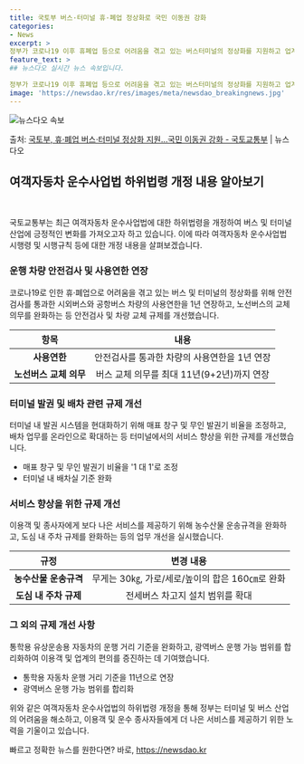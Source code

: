 ```yaml
---
title: 국토부 버스·터미널 휴·폐업 정상화로 국민 이동권 강화
categories:
- News
excerpt: >
정부가 코로나19 이후 휴폐업 등으로 어려움을 겪고 있는 버스터미널의 정상화를 지원하고 업계 종사자와 이용객…
feature_text: >
## 뉴스다오 실시간 뉴스 속보입니다.

정부가 코로나19 이후 휴폐업 등으로 어려움을 겪고 있는 버스터미널의 정상화를 지원하고 업계 종사자와 이용객…
image: 'https://newsdao.kr/res/images/meta/newsdao_breakingnews.jpg'
---
```


![뉴스다오 속보](https://newsdao.kr/res/images/meta/newsdao_breakingnews.jpg)

<p>출처: <a href="https://newsdao.kr/2990" rel="dofollow">국토부, 휴·폐업 버스·터미널 정상화 지원…국민 이동권 강화 - 국토교통부</a> | 뉴스다오</p>

<h2 data-ke-size="size26">여객자동차 운수사업법 하위법령 개정 내용 알아보기</h2>
<p data-ke-size="size16">&nbsp;</p>
국토교통부는 최근 여객자동차 운수사업법에 대한 하위법령을 개정하여 버스 및 터미널 산업에 긍정적인 변화를 가져오고자 하고 있습니다. 이에 따라 여객자동차 운수사업법 시행령 및 시행규칙 등에 대한 개정 내용을 살펴보겠습니다.

<h3>운행 차량 안전검사 및 사용연한 연장</h3>
<p data-ke-size="size16">코로나19로 인한 휴·폐업으로 어려움을 겪고 있는 버스 및 터미널의 정상화를 위해 안전검사를 통과한 시외버스와 공항버스 차량의 사용연한을 1년 연장하고, 노선버스의 교체 의무를 완화하는 등 안전검사 및 차량 교체 규제를 개선했습니다.</p>
<table>
<thead>
<tr>
<th>항목</th>
<th>내용</th>
</tr>
</thead>
<tbody>
<tr>
<td style="text-align: center; height: 17px;"><b>사용연한</b></td>
<td style="text-align: center; height: 17px;">안전검사를 통과한 차량의 사용연한을 1년 연장</td>
</tr>
<tr>
<td style="text-align: center; height: 20px;"><b>노선버스 교체 의무</b></td>
<td style="text-align: center; height: 20px;">버스 교체 의무를 최대 11년(9+2년)까지 연장</td>
</tr>
</tbody>
</table>

<h3>터미널 발권 및 배차 관련 규제 개선</h3>
<p data-ke-size="size16">터미널 내 발권 시스템을 현대화하기 위해 매표 창구 및 무인 발권기 비율을 조정하고, 배차 업무를 온라인으로 확대하는 등 터미널에서의 서비스 향상을 위한 규제를 개선했습니다.</p>
<ul>
<li>매표 창구 및 무인 발권기 비율을 '1 대 1'로 조정</li>
<li>터미널 내 배차실 기준 완화</li>
</ul>

<h3>서비스 향상을 위한 규제 개선</h3>
<p data-ke-size="size16">이용객 및 종사자에게 보다 나은 서비스를 제공하기 위해 농수산물 운송규격을 완화하고, 도심 내 주차 규제를 완화하는 등의 업무 개선을 실시했습니다.</p>
<table>
<thead>
<tr>
<th>규정</th>
<th>변경 내용</th>
</tr>
</thead>
<tbody>
<tr>
<td style="text-align: center; height: 17px;"><b>농수산물 운송규격</b></td>
<td style="text-align: center; height: 17px;">무게는 30㎏, 가로/세로/높이의 합은 160㎝로 완화</td>
</tr>
<tr>
<td style="text-align: center; height: 20px;"><b>도심 내 주차 규제</b></td>
<td style="text-align: center; height: 20px;">전세버스 차고지 설치 범위를 확대</td>
</tr>
</tbody>
</table>

<h3>그 외의 규제 개선 사항</h3>
<p data-ke-size="size16">통학용 유상운송용 자동차의 운행 거리 기준을 완화하고, 광역버스 운행 가능 범위를 합리화하여 이용객 및 업계의 편의를 증진하는 데 기여했습니다.</p>
<ul>
<li>통학용 자동차 운행 거리 기준을 11년으로 연장</li>
<li>광역버스 운행 가능 범위를 합리화</li>
</ul>

위와 같은 여객자동차 운수사업법의 하위법령 개정을 통해 정부는 터미널 및 버스 산업의 어려움을 해소하고, 이용객 및 운수 종사자들에게 더 나은 서비스를 제공하기 위한 노력을 기울이고 있습니다. 

빠르고 정확한 뉴스를 원한다면? 바로, <a href="https://newsdao.kr" rel="dofollow">https://newsdao.kr</a>


    
